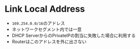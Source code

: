 # Link Local Address

* `169.254.0.0/16`のアドレス
* ネットワークセグメント内では一意
* DHCP ServerからのPrivateIPの割当に失敗した場合に利用する
* Routerはこのアドレスを外に出さない
